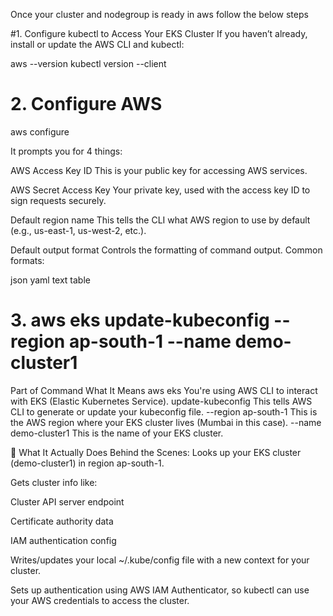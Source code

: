 Once your cluster and nodegroup is ready in aws follow the below steps

#1. Configure kubectl to Access Your EKS Cluster
If you haven’t already, install or update the AWS CLI and kubectl:

aws --version
kubectl version --client

# 2. Configure AWS
aws configure

It prompts you for 4 things:

AWS Access Key ID
This is your public key for accessing AWS services.

AWS Secret Access Key
Your private key, used with the access key ID to sign requests securely.

Default region name
This tells the CLI what AWS region to use by default (e.g., us-east-1, us-west-2, etc.).

Default output format
Controls the formatting of command output. Common formats:

json
yaml
text
table

# 3. aws eks update-kubeconfig --region ap-south-1 --name demo-cluster1

Part of Command	What It Means
aws eks	You're using AWS CLI to interact with EKS (Elastic Kubernetes Service).
update-kubeconfig	This tells AWS CLI to generate or update your kubeconfig file.
--region ap-south-1	This is the AWS region where your EKS cluster lives (Mumbai in this case).
--name demo-cluster1	This is the name of your EKS cluster.

📁 What It Actually Does Behind the Scenes:
Looks up your EKS cluster (demo-cluster1) in region ap-south-1.

Gets cluster info like:

Cluster API server endpoint

Certificate authority data

IAM authentication config

Writes/updates your local ~/.kube/config file with a new context for your cluster.

Sets up authentication using AWS IAM Authenticator, so kubectl can use your AWS credentials to access the cluster.



